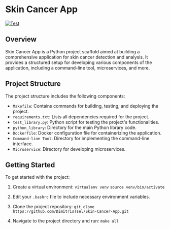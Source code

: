 # Skin Cancer App

[![Test](https://github.com/DimitrisTsel/Skin-Cancer-App/actions/workflows/main.yml/badge.svg)](https://github.com/DimitrisTsel/Skin-Cancer-App/actions/workflows/main.yml)

## Overview

Skin Cancer App is a Python project scaffold aimed at building a comprehensive application for skin cancer detection and analysis. It provides a structured setup for developing various components of the application, including a command-line tool, microservices, and more.

## Project Structure

The project structure includes the following components:

- `Makefile`: Contains commands for building, testing, and deploying the project.
- `requirements.txt`: Lists all dependencies required for the project.
- `test_library.py`: Python script for testing the project's functionalities.
- `python_library`: Directory for the main Python library code.
- `Dockerfile`: Docker configuration file for containerizing the application.
- `Command-line Tool`: Directory for implementing the command-line interface.
- `Microservice`: Directory for developing microservices.

## Getting Started

To get started with the project:

1. Create a virtual environment:
`virtualenv venv`
`source venv/bin/activate`

2. Edit your `.bashrc` file to include necessary environment variables.

3. Clone the project repository:
`git clone https://github.com/DimitrisTsel/Skin-Cancer-App.git`


4. Navigate to the project directory and run: `make all` 

